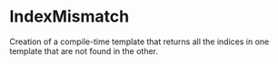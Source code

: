 IndexMismatch
=============

Creation of a compile-time template that returns all the indices in one template that are not found in the other.
